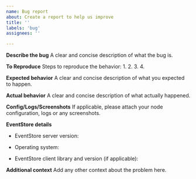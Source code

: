 ```yaml
---
name: Bug report
about: Create a report to help us improve
title: ''
labels: 'bug'
assignees: ''

---
```


**Describe the bug**
A clear and concise description of what the bug is.

**To Reproduce**
Steps to reproduce the behavior:
1.
2.
3.
4.

**Expected behavior**
A clear and concise description of what you expected to happen.

**Actual behavior**
A clear and concise description of what actually happened.

**Config/Logs/Screenshots**
If applicable, please attach your node configuration, logs or any screenshots.

**EventStore details**
 - EventStore server version:

 - Operating system:

 - EventStore client library and version (if applicable):

**Additional context**
Add any other context about the problem here.
